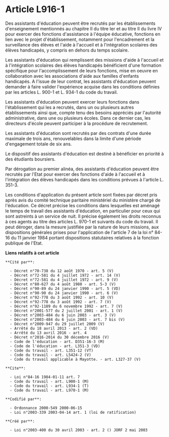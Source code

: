 # Article L916-1

Des assistants d'éducation peuvent être recrutés par les établissements d'enseignement mentionnés au chapitre II du titre Ier
et au titre II du livre IV pour exercer des fonctions d'assistance à l'équipe éducative, fonctions en lien avec le projet
d'établissement, notamment pour l'encadrement et la surveillance des élèves et l'aide à l'accueil et à l'intégration
scolaires des élèves handicapés, y compris en dehors du temps scolaire.

Les assistants d'éducation qui remplissent des missions d'aide à l'accueil et à l'intégration scolaires des élèves handicapés
bénéficient d'une formation spécifique pour l'accomplissement de leurs fonctions, mise en oeuvre en collaboration avec les
associations d'aide aux familles d'enfants handicapés. A l'issue de leur contrat, les assistants d'éducation peuvent demander
à faire valider l'expérience acquise dans les conditions définies par les articles L. 900-1 et L. 934-1 du code du travail.

Les assistants d'éducation peuvent exercer leurs fonctions dans l'établissement qui les a recrutés, dans un ou plusieurs
autres établissements ainsi que, compte tenu des besoins appréciés par l'autorité administrative, dans une ou plusieurs
écoles. Dans ce dernier cas, les directeurs d'école peuvent participer à la procédure de recrutement.

Les assistants d'éducation sont recrutés par des contrats d'une durée maximale de trois ans, renouvelables dans la limite
d'une période d'engagement totale de six ans.

Le dispositif des assistants d'éducation est destiné à bénéficier en priorité à des étudiants boursiers.

Par dérogation au premier alinéa, des assistants d'éducation peuvent être recrutés par l'Etat pour exercer des fonctions
d'aide à l'accueil et à l'intégration des élèves handicapés dans les conditions prévues à l'article L. 351-3.

Les conditions d'application du présent article sont fixées par décret pris après avis du comité technique paritaire
ministériel du ministère chargé de l'éducation. Ce décret précise les conditions dans lesquelles est aménagé le temps de
travail des assistants d'éducation, en particulier pour ceux qui sont astreints à un service de nuit. Il précise également
les droits reconnus à ces agents au titre des articles L. 970-1 et suivants du code du travail. Il peut déroger, dans la
mesure justifiée par la nature de leurs missions, aux dispositions générales prises pour l'application de l'article 7 de la
loi n° 84-16 du 11 janvier 1984 portant dispositions statutaires relatives à la fonction publique de l'Etat.

**Liens relatifs à cet article**

	**Cité par**:

	  - Décret n°70-738 du 12 août 1970 - art. 5 (V)
	  - Décret n°72-581 du 4 juillet 1972 - art. 14 (V)
	  - Décret n°72-581 du 4 juillet 1972 - art. 9 (V)
	  - Décret n°80-627 du 4 août 1980 - art. 5-3 (V)
	  - Décret n°90-89 du 24 janvier 1990 - art. 5 (VD)
	  - Décret n°90-90 du 24 janvier 1990 - art. 6 (V)
	  - Décret n°92-778 du 3 août 1992 - art. 10 (V)
	  - Décret n°92-778 du 3 août 1992 - art. 7 (V)
	  - Décret n°92-1189 du 6 novembre 1992 - art. 7 (V)
	  - Décret n°2001-577 du 2 juillet 2001 - art. 1 (V)
	  - Décret n°2003-484 du 6 juin 2003 - art. 3 (V)
	  - Décret n°2003-484 du 6 juin 2003 - art. 7 bis (V)
	  - Décret n°2009-947 du 29 juillet 2009 (V)
	  - Arrêté du 18 avril 2013 - art. 2 (VD)
	  - Arrêté du 13 avril 2016 - art. 4
	  - Décret n°2016-2014 du 30 décembre 2016 (V)
	  - Code de l'éducation - art. D351-16-3 (M)
	  - Code de l'éducation - art. L351-3 (VD)
	  - Code du travail - art. L351-12 (VT)
	  - Code du travail - art. L5424-2 (V)
	  - Code du travail applicable à Mayotte. - art. L327-37 (V)

	**Cite**:

	  - Loi n°84-16 1984-01-11 art. 7
	  - Code du travail - art. L900-1 (M)
	  - Code du travail - art. L934-1 (T)
	  - Code du travail - art. L970-1 (M)

	**Codifié par**:

	  - Ordonnance 2000-549 2000-06-15
	  - Loi n°2003-339 2003-04-14 art. 1 (loi de ratification)

	**Créé par**:

	  - Loi n°2003-400 du 30 avril 2003 - art. 2 () JORF 2 mai 2003
